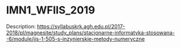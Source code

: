 # IMN1_WFIIS_2019
Description: https://syllabuskrk.agh.edu.pl/2017-2018/pl/magnesite/study_plans/stacjonarne-informatyka-stosowana--6/module/jis-1-505-s-inzynierskie-metody-numeryczne
